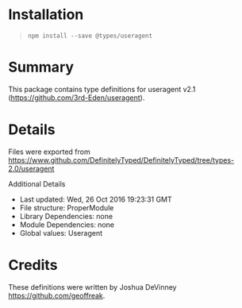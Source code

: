 # Installation
> `npm install --save @types/useragent`

# Summary
This package contains type definitions for useragent v2.1 (https://github.com/3rd-Eden/useragent).

# Details
Files were exported from https://www.github.com/DefinitelyTyped/DefinitelyTyped/tree/types-2.0/useragent

Additional Details
 * Last updated: Wed, 26 Oct 2016 19:23:31 GMT
 * File structure: ProperModule
 * Library Dependencies: none
 * Module Dependencies: none
 * Global values: Useragent

# Credits
These definitions were written by Joshua DeVinney <https://github.com/geoffreak>.
